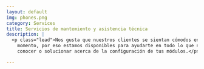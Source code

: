 ```yaml
---
layout: default
img: phones.png
category: Services
title: Servicios de mantemiento y asistencia técnica
description: |
  <p class="lead">Nos gusta que nuestros clientes se sientan cómodos en todo
    momento, por eso estamos disponibles para ayudarte en todo lo que necesites
    conocer o solucionar acerca de la configuración de tus módulos.</p>

---
```

